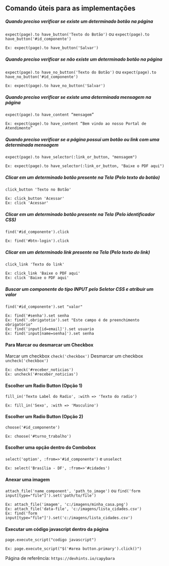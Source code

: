 ## Comando úteis para as implementações


##### Quando preciso verificar se existe um determinado botão na página
`expect(page).to have_button('Texto do Botão')` ou `expect(page).to have_button('#id_componente')`
```
Ex: expect(page).to have_button('Salvar')
```
##### Quando preciso verificar se não existe um determinado botão na página
`expect(page).to have_no_button('Texto do Botão')` ou `expect(page).to have_no_button('#id_componente')`
```
Ex: expect(page).to have_no_button('Salvar')
```
##### Quando preciso verificar se existe uma determinada mensagem na página
`expect(page).to have_content “mensagem”`
```
Ex: expect(page).to have_content “Bem vindo ao nosso Portal de Atendimento”
```
##### Quando preciso verificar se a página possui um botão ou link com uma determinada mensagem
`expect(page).to have_selector(:link_or_button, "mensagem")`
```
Ex: expect(page).to have_selector(:link_or_button, "Baixe o PDF aqui")
```
##### Clicar em um determinado botão presente na Tela (Pelo texto do botão)
`click_button 'Texto no Botão'`
```
Ex: click_button 'Acessar'
Ex: click 'Acessar'
```
##### Clicar em um determinado botão presente na Tela (Pelo identificador CSS)
`find('#id_componente').click`
```
Ex: find('#btn-login').click
```
##### Clicar em um determinado link presente na Tela (Pelo texto do link)
`click_link 'Texto do link'`
```
Ex: click_link 'Baixe o PDF aqui'
Ex: click 'Baixe o PDF aqui'
```
##### Buscar um componente do tipo INPUT pelo Seletor CSS e atribuir um valor
`find('#id_componente').set "valor"`
```
Ex: find('#senha').set senha
Ex: find('.obrigatotio').set "Este campo é de preenchimento obrigatório"
Ex: find('input[id=email]').set usuario
Ex: find('input[name=senha]').set senha
```
#### Para Marcar ou desmarcar um Checkbox
Marcar um checkbox `check('checkbox')`
Desmarcar um checkbox `uncheck('checkbox')`
```
Ex: check('#receber_noticias')
Ex: uncheck('#receber_noticias')
```
#### Escolher um Radio Button (Opção 1)
`fill_in('Texto Label do Radio', :with => 'Texto do radio')`
```
Ex: fill_in('Sexo', :with => 'Masculino')
```
#### Escolher um Radio Button (Opção 2)
`choose('#id_componente')`
```
Ex: choose('#turno_trabalho')
```
#### Escolher uma opção dentro do Combobox
`select('option', :from=>'#id_componente')` e `unselect`
```
Ex: select('Brasília - DF', :from=>'#cidades')
```
#### Anexar uma imagem
`attach_file('name_component', 'path_to_image')` ou `find('form input[type="file"]').set('path/to/file')`
```
Ex: attach_file('imagem', 'c:/imagens/minha_casa.png')
Ex: attach_file('data-file', 'c:/imagens/lista_cidades.csv')
Ex: find('form input[type="file"]').set('c:/imagens/lista_cidades.csv')
```
#### Executar um código javascript dentro da página
`page.execute_script("codigo javascript")`
```
Ex: page.execute_script("$('#area button.primary').click()")
```

Página de referência: `https://devhints.io/capybara`